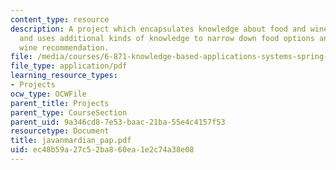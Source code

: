 ```yaml
---
content_type: resource
description: A project which encapsulates knowledge about food and wine pairings,
  and uses additional kinds of knowledge to narrow down food options and make an educated
  wine recommendation.
file: /media/courses/6-871-knowledge-based-applications-systems-spring-2005/ec48b59a27c52ba860ea1e2c74a38e08_javanmardian_pap.pdf
file_type: application/pdf
learning_resource_types:
- Projects
ocw_type: OCWFile
parent_title: Projects
parent_type: CourseSection
parent_uid: 9a346cd8-7e53-baac-21ba-55e4c4157f53
resourcetype: Document
title: javanmardian_pap.pdf
uid: ec48b59a-27c5-2ba8-60ea-1e2c74a38e08
---
```

